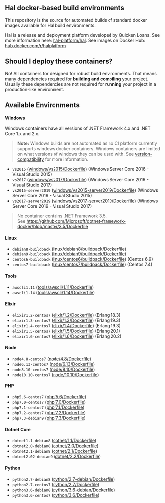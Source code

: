 ## Hal docker-based build environments

This repository is the source for automated builds of standard docker images available for Hal build environments.

Hal is a release and deployment platform developed by Quicken Loans. See more information here: [hal-platform/hal](https://github.com/hal-platform/hal). See images on Docker Hub: [hub.docker.com/r/halplatform](https://hub.docker.com/r/halplatform/hal-build-environments)

## Should I deploy these containers?

No! All containers for designed for robust build environments. That means many dependencies required for **building and compiling** your project. Usually these dependencies are not required for **running** your project in a production-like environment.

## Available Environments

#### Windows

Windows containers have all versions of .NET Framework 4.x and .NET Core 1.x and 2.x.

> **Note:** Windows builds are not automated as no CI platform currently supports windows docker containers.
> Windows containers are limited on what versions of windows they can be used with. See
> [version-compatibility](https://docs.microsoft.com/en-us/virtualization/windowscontainers/deploy-containers/version-compatibility) for more information.

- `vs2015` ([windows/vs2015/Dockerfile](https://github.com/hal-platform/hal-build-environments/blob/master/windows/vs2015/Dockerfile)) (Windows Server Core 2016 - Visual Studio 2015)
- `vs2017` ([windows/vs2017/Dockerfile](https://github.com/hal-platform/hal-build-environments/blob/master/windows/vs2017/Dockerfile)) (Windows Server Core 2016 - Visual Studio 2017)
- `vs2015-server2019` ([windows/vs2015-server2019/Dockerfile](https://github.com/hal-platform/hal-build-environments/blob/master/windows/vs2015-server2019/Dockerfile)) (Windows Server Core 2019 - Visual Studio 2015)
- `vs2017-server2019` ([windows/vs2017-server2019/Dockerfile](https://github.com/hal-platform/hal-build-environments/blob/master/windows/vs2017-server2019/Dockerfile)) (Windows Server Core 2019 - Visual Studio 2017)

> No container contains .NET Framework 3.5.  
> See https://github.com/Microsoft/dotnet-framework-docker/blob/master/3.5/Dockerfile

#### Linux

- `debian8-buildpack` ([linux/debian8/buildpack/Dockerfile](https://github.com/hal-platform/hal-build-environments/blob/master/linux/debian8/buildpack/Dockerfile))
- `debian9-buildpack` ([linux/debian9/buildpack/Dockerfile](https://github.com/hal-platform/hal-build-environments/blob/master/linux/debian9/buildpack/Dockerfile))
- `centos6-buildpack` ([linux/centos6/buildpack/Dockerfile](https://github.com/hal-platform/hal-build-environments/blob/master/linux/centos6/buildpack/Dockerfile)) (Centos 6.9)
- `centos7-buildpack` ([linux/centos7/buildpack/Dockerfile](https://github.com/hal-platform/hal-build-environments/blob/master/linux/centos7/buildpack/Dockerfile)) (Centos 7.4)

#### Tools

- `awscli1.11` ([tools/awscli/1.11/Dockerfile](https://github.com/hal-platform/hal-build-environments/blob/master/tools/awscli/1.11/Dockerfile))
- `awscli1.14` ([tools/awscli/1.14/Dockerfile](https://github.com/hal-platform/hal-build-environments/blob/master/tools/awscli/1.14/Dockerfile))


#### Elixir

- `elixir1.2-centos7` ([elixir/1.2/Dockerfile](https://github.com/hal-platform/hal-build-environments/blob/master/elixir/1.2/Dockerfile)) (Erlang 18.3)
- `elixir1.3-centos7` ([elixir/1.3/Dockerfile](https://github.com/hal-platform/hal-build-environments/blob/master/elixir/1.3/Dockerfile)) (Erlang 19.3)
- `elixir1.4-centos7` ([elixir/1.4/Dockerfile](https://github.com/hal-platform/hal-build-environments/blob/master/elixir/1.4/Dockerfile)) (Erlang 19.3)
- `elixir1.5-centos7` ([elixir/1.5/Dockerfile](https://github.com/hal-platform/hal-build-environments/blob/master/elixir/1.5/Dockerfile)) (Erlang 20.1)
- `elixir1.6-centos7` ([elixir/1.6/Dockerfile](https://github.com/hal-platform/hal-build-environments/blob/master/elixir/1.6/Dockerfile)) (Erlang 20.2)

#### Node

- `node4.8-centos7` ([node/4.8/Dockerfile](https://github.com/hal-platform/hal-build-environments/blob/master/node/4.8/Dockerfile))
- `node6.13-centos7` ([node/6.13/Dockerfile](https://github.com/hal-platform/hal-build-environments/blob/master/node/6.13/Dockerfile))
- `node8.10-centos7` ([node/8.10/Dockerfile](https://github.com/hal-platform/hal-build-environments/blob/master/node/8.10/Dockerfile))
- `node10.10-centos7` ([node/10.10/Dockerfile](https://github.com/hal-platform/hal-build-environments/blob/master/node/10.10/Dockerfile))

#### PHP

- `php5.6-centos7` ([php/5.6/Dockerfile](https://github.com/hal-platform/hal-build-environments/blob/master/php/5.6/Dockerfile))
- `php7.0-centos7` ([php/7.0/Dockerfile](https://github.com/hal-platform/hal-build-environments/blob/master/php/7.0/Dockerfile))
- `php7.1-centos7` ([php/7.1/Dockerfile](https://github.com/hal-platform/hal-build-environments/blob/master/php/7.1/Dockerfile))
- `php7.2-centos7` ([php/7.2/Dockerfile](https://github.com/hal-platform/hal-build-environments/blob/master/php/7.2/Dockerfile))
- `php7.3-debian9` ([php/7.3/Dockerfile](https://github.com/hal-platform/hal-build-environments/blob/master/php/7.3/Dockerfile))

#### Dotnet Core

- `dotnet1.1-debian8` ([dotnet/1.1/Dockerfile](https://github.com/hal-platform/hal-build-environments/blob/master/dotnet/1.1/Dockerfile))
- `dotnet2.0-debian8` ([dotnet/2.0/Dockerfile](https://github.com/hal-platform/hal-build-environments/blob/master/dotnet/2.0/Dockerfile))
- `dotnet2.1-debian8` ([dotnet/2.1/Dockerfile](https://github.com/hal-platform/hal-build-environments/blob/master/dotnet/2.1/Dockerfile))
- `dotnet2.02-debian9` ([dotnet/2.2/Dockerfile](https://github.com/hal-platform/hal-build-environments/blob/master/dotnet/2.2/Dockerfile))

#### Python

- `python2.7-debian8` ([python/2.7-debian/Dockerfile](https://github.com/hal-platform/hal-build-environments/blob/master/python/2.7-debian/Dockerfile))
- `python2.7-centos7` ([python/2.7/Dockerfile](https://github.com/hal-platform/hal-build-environments/blob/master/python/2.7/Dockerfile))
- `python3.6-debian8` ([python/3.6-debian/Dockerfile](https://github.com/hal-platform/hal-build-environments/blob/master/python/3.6-debian/Dockerfile))
- `python3.6-centos7` ([python/3.6/Dockerfile](https://github.com/hal-platform/hal-build-environments/blob/master/python/3.6/Dockerfile))
